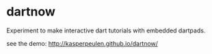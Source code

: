 # dartnow

Experiment to make interactive dart tutorials with embedded dartpads.

see the demo: http://kasperpeulen.github.io/dartnow/
